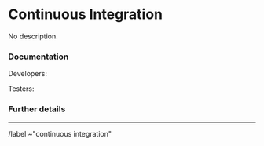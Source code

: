 # Continuous Integration

<!-- Write a description here -->
No description.




<!-- copy if the feature adds or removes functionality -->
<!-- * [ ] {+++}New Something -->
<!-- * [ ] {---}Deleted Something -->

### Documentation

<!-- Add developers here -->
Developers: <!-- @developer -->

<!-- Add testers here -->
Testers: <!-- @tester -->


<!-- See the Feature Change Documentation Workflow https://docs.gitlab.com/ee/development/documentation/feature-change-workflow.html
Add all known Documentation Requirements here, per https://docs.gitlab.com/ee/development/documentation/feature-change-workflow.html#documentation-requirements -->

### Further details

<!-- Include use cases, benefits, and/or goals (contributes to our vision?) -->

---

<!-- /assign @someone -->

<!-- Add labels here -->
/label ~"continuous integration"
